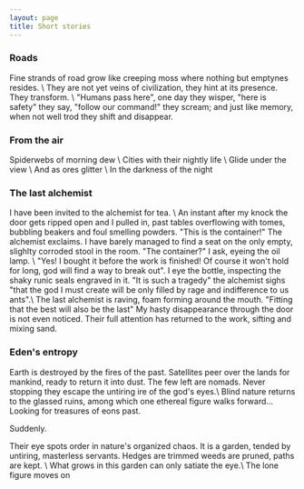 ```yaml
---
layout: page
title: Short stories
---
```


### Roads
Fine strands of road grow like creeping moss where nothing but emptynes resides. \\
They are not yet veins of civilization, they  hint at its presence. They transform. \\
"Humans pass here", one day they wisper, "here is safety" they say, "follow our command!" they scream; and just like memory, when not well trod they shift and disappear.


### From the air
Spiderwebs of morning dew \\
Cities with their nightly life \\
Glide under the view \\
And as ores glitter \\
In the darkness of the night

### The last alchemist
I have been invited to the alchemist for tea. \\
An instant after my knock the door gets ripped open and I pulled in, past tables overflowing with tomes, bubbling beakers and foul smelling powders.
"This is the container!" The alchemist exclaims. I have barely managed to find a seat on the only empty, slighlty corroded stool in the room. "The container?" I ask, eyeing the oil lamp. \\
"Yes! I bought it before the work is finished! Of course it won't hold for long, god will find a way to break out".
I eye the bottle, inspecting the shaky runic seals engraved in it. "It is such a tragedy" the alchemist sighs "that the god I must create will be only filled by rage and indifference to us ants".\\
The last alchemist is raving, foam forming around the mouth. "Fitting that the best will also be the last"
My hasty disappearance through the door is not even noticed. Their full attention has returned to the work, sifting and mixing sand.

### Eden's entropy
Earth is destroyed by the fires of the past. Satellites peer over the lands for mankind, ready to return it into dust. The few left are nomads. Never stopping they escape the untiring ire of the god's eyes.\\
Blind nature returns to the glassed ruins,  among which one ethereal figure walks forward... Looking for treasures of eons past. 

Suddenly. 

Their eye spots order in nature's organized chaos. It is a garden, tended by untiring, masterless servants. Hedges are trimmed weeds are pruned, paths are kept. \\
What grows in this garden can only satiate the eye.\\
The lone figure moves on